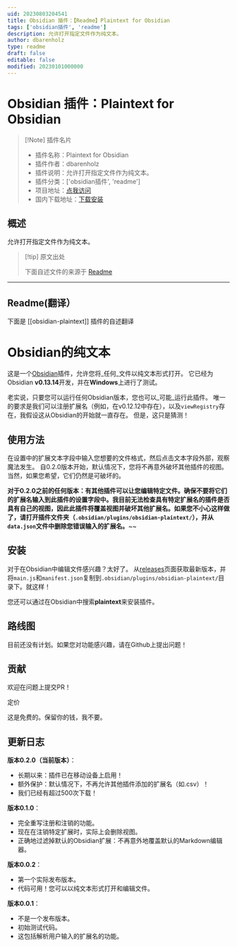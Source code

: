 ```yaml
---
uid: 20230803204541
title: Obsidian 插件：【Readme】Plaintext for Obsidian
tags: ['obsidian插件', 'readme']
description: 允许打开指定文件作为纯文本。
author: dbarenholz
type: readme
draft: false
editable: false
modified: 20230101000000
---
```


# Obsidian 插件：Plaintext for Obsidian

> [!Note] 插件名片
> - 插件名称：Plaintext for Obsidian
> - 插件作者：dbarenholz
> - 插件说明：允许打开指定文件作为纯文本。
> - 插件分类：['obsidian插件', 'readme']
> - 项目地址：[点我访问](https://github.com/dbarenholz/obsidian-plaintext)
> - 国内下载地址：[下载安装](https://pkmer.cn/products/plugin/pluginMarket/?obsidian-plaintext)

## 概述

允许打开指定文件作为纯文本。



> [!tip] 原文出处
> 
>下面自述文件的来源于 [Readme](https://ghproxy.net/https://raw.githubusercontent.com/dbarenholz/obsidian-plaintext/master/README.md)
> 

---

## Readme(翻译）

下面是 [[obsidian-plaintext]] 插件的自述翻译


# Obsidian的纯文本

这是一个[Obsidian](https://obsidian.md)插件，允许您将_任何_文件以纯文本形式打开。
它已经为Obsidian **v0.13.14**开发，并在**Windows**上进行了测试。

老实说，只要您可以运行任何Obsidian版本，您也可以_可能_运行此插件。
唯一的要求是我们可以注册扩展名（例如，在v0.12.12中存在），以及`viewRegistry`存在，我假设这从Obsidian的开始就一直存在。
但是，这只是猜测！

## 使用方法

在设置中的扩展文本字段中输入您想要的文件格式，然后点击文本字段外部，观察魔法发生。
自0.2.0版本开始，默认情况下，您将不再意外破坏其他插件的视图。当然，如果您希望，它们仍然是可破坏的。

**对于0.2.0之前的任何版本：有其他插件可以让您编辑特定文件。确保不要将它们的扩展名输入到此插件的设置字段中。我目前无法检查具有特定扩展名的插件是否具有自己的视图，因此此插件将覆盖视图并破坏其他扩展名。如果您不小心这样做了，请打开插件文件夹（`.obsidian/plugins/obsidian-plaintext/`），并从`data.json`文件中删除您错误输入的扩展名。**~~

## 安装

对于在Obsidian中编辑文件感兴趣？太好了。
从[releases](#)页面获取最新版本，并将`main.js`和`manifest.json`复制到`.obsidian/plugins/obsidian-plaintext/`目录下。就这样！

您还可以通过在Obsidian中搜索**plaintext**来安装插件。

## 路线图

目前还没有计划。如果您对功能感兴趣，请在Github上提出问题！

## 贡献

欢迎在问题上提交PR！

定价

这是免费的。保留你的钱，我不要。

## 更新日志

**版本0.2.0（当前版本）**：

- 长期以来：插件已在移动设备上启用！
- 额外保护：默认情况下，不再允许其他插件添加的扩展名（如.csv）！
- 我们已经有超过500次下载！

**版本0.1.0**：

- 完全重写注册和注销的功能。
- 现在在注销特定扩展时，实际上会删除视图。
- 正确地过滤掉默认的Obsidian扩展：不再意外地覆盖默认的Markdown编辑器。

**版本0.0.2**：

- 第一个实际发布版本。
- 代码可用！您可以以纯文本形式打开和编辑文件。

**版本0.0.1**：

- 不是一个发布版本。
- 初始测试代码。
- 这包括解析用户输入的扩展名的功能。



